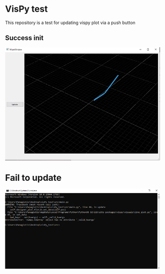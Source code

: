 # VisPy test 
This repository is a test for updating vispy plot via a push button
## Success init
<img align="center" src="https://github.com/PanagiotisMenounos/visPy_test/blob/main/img/init.PNG" />

# Fail to update  
<img align="center" src="https://github.com/PanagiotisMenounos/visPy_test/blob/main/img/fail.PNG" />